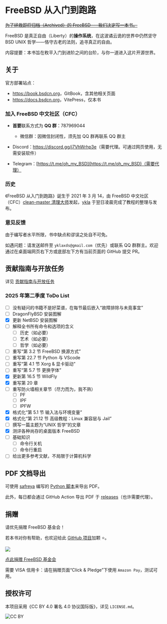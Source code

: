 # FreeBSD 从入门到跑路

~~[为了拯救即将归档（Archived）的 FreeBSD······我们决定写一本书。](https://mzh.moegirl.org.cn/%E4%B8%BA%E4%BA%86%E4%BF%9D%E6%8A%A4%E6%88%91%E4%BB%AC%E5%BF%83%E7%88%B1%E7%9A%84ooo%E2%80%A6%E2%80%A6%E6%88%90%E4%B8%BA%E5%81%B6%E5%83%8F%EF%BC%81)~~

FreeBSD 是真正自由（Liberty）的**操作系统**，在这波谲云诡的世界中仍然坚守 BSD UNIX 哲学——恪守古老的法则，追寻真正的自由。

内容提要：本书旨在敉平入门到进阶之间的台阶，与你一道进入这片开源世界。

## 关于

官方部署站点：

- <https://book.bsdcn.org>，GitBook，含其他相关页面
- <https://docs.bsdcn.org>，VitePress，仅本书

### 加入 FreeBSD 中文社区（CFC）

- **首要**联系方式为 **QQ 群**：787969044
  - 微信群：因微信封闭性，须先加 QQ 群再联系 QQ 群主

- Discord：<https://discord.gg/j7VhWrhp3e>（需要代理。可通过网页使用，无需安装软件）

- Telegram：[https://t.me/oh_my_BSD](https://t.me/oh_my_BSD)（需要代理）

### 历史

《FreeBSD 从入门到跑路》诞生于 2021 年 3 月 14，由 FreeBSD 中文社区（CFC）[clean-master 清理大师](https://github.com/clean-master)发起，[ykla](https://github.com/ykla) 于翌日凌晨完成了教程的整理与发布。

### 意见反馈

由于编写者水平所限，书中缺点和谬误之处自不可免。

如遇问题：请发送邮件至 `yklaxds@gmail.com`（优先）或联系 QQ 群群主。欢迎通过在桌面端网页右下方或底部左下方有当前页面的 GitHub 提交 PR。

## 贡献指南与开放任务

详见 [贡献指南与开放任务](https://freebsd.gitbook.io/cfc/she-qu-jian-she/renwu)

### 2025 年第二季度 ToDo List

- [ ] 没有疑问的书籍不是好菜谱，在每节最后嵌入“故障排除与未竟事宜”
- [ ] DragonFlyBSD 安装图解
- [X] 更新 NetBSD 安装图解
- [ ] 解释全书所有命令和选项的含义
  - [ ] 历史（如必要）
  - [ ] 艺术（如必要）
  - [ ] 哲学（如必要）
- [ ] 重写“第 3.2 节 FreeBSD 换源方式”
- [ ] 重写第 22.7 节 Python 与 VScode
- [ ] 重写“第 4.1 节 Xorg & 显卡驱动”
- [ ] 重写“第 5.7 节 更换字体”
- [X] 更新第 16.5 节 WildFly
- [X] 重写第 20 章
- [ ] 重写防火墙相关章节（尽力而为，我不熟）
  - [ ] PF
  - [ ] IPF
  - [ ] IPFW
- [X] 格式化“第 5.1 节 输入法与环境变量”
- [X] 格式化“第 21.12 节 高级教程：Linux 兼容层与 Jail”
- [ ] 撰写一篇主题为“UNIX 哲学”的文章
- [X] 测评各种尚存的桌面版本 FreeBSD
- [ ] 基础知识
  - [ ] 命令行关机
  - [ ] 命令行重启
- [ ] 给出更多参考文献，不局限于计算机科学

## PDF 文档导出

可使用 [safreya](https://github.com/safreya) 编写的 [Python 脚本](https://github.com/FreeBSD-Ask/gitbook-pdf-export)来导出 PDF。

此外，每日都会通过 GitHub Action 导出 PDF 于 [releases](https://github.com/FreeBSD-Ask/FreeBSD-Ask/releases)（也许需要代理）。

## 捐赠

请优先捐赠 FreeBSD 基金会！

若本书对你有帮助，也欢迎给此 [GitHub 项目](https://github.com/FreeBSD-Ask)加颗 ⭐。

![](.gitbook/assets/proud_donor.png)

[点此捐赠 FreeBSD 基金会](https://freebsdfoundation.org/donate)

需要 VISA 信用卡：请在捐赠页面“Click & Pledge”下使用 `Amazon Pay`，测试可用。

## 授权许可

本项目采用《CC BY 4.0 署名 4.0 协议国际版》，详见 `LICENSE.md`。

![CC BY](.gitbook/assets/by.png)


